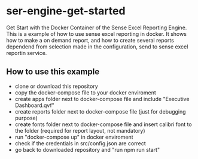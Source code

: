 # ser-engine-get-started
Get Start with the Docker Container of the Sense Excel Reporting Engine.
This is a example of how to use sense excel reporting in docker. It shows how to make a on demand report, and how to create several reports dependend from selection made in the configuration, send to sense excel reportin service.

## How to use this example
- clone or download this repository
- copy the docker-compose file to your docker enviroment
- create apps folder next to docker-compose file and include "Executive Dashboard.qvf"
- create reports folder next to docker-compose file (just for debugging purpose)
- create fonts folder next to docker-compose file and insert calibri font to the folder (required for report layout, not mandatory)
- run "docker-compose up" in docker enviroment
- check if the credentials in src/config.json are correct
- go back to downloaded repository and "run npm run start"